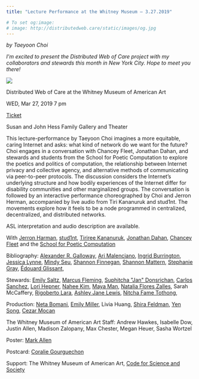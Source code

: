 ```yaml
---
title: "Lecture Performance at the Whitney Museum – 3.27.2019"

# To set og:image:
# image: http://distributedweb.care/static/images/og.jpg
---
```


*by Taeyoon Choi*


*I'm excited to present the Distributed Web of Care project with my collaborators and stewards this month in New York City. Hope to meet you there!* 

![](http://distributedweb.care/static/images/og.jpg)

Distributed Web of Care at the Whitney Museum of American Art 

WED, Mar 27, 2019
7 pm

[Ticket](https://whitney.org/events/distributed-web-of-care
)

Susan and John Hess Family Gallery and Theater

This lecture-performance by Taeyoon Choi imagines a more equitable, caring Internet and asks: what kind of network do we want for the future? Choi engages in a conversation with Chancey Fleet, Jonathan Dahan, and stewards and students from the School for Poetic Computation to explore the poetics and politics of computation, the relationship between Internet privacy and collective agency, and alternative methods of communicating via peer-to-peer protocols. The discussion considers the Internet’s underlying structure and how bodily experiences of the Internet differ for disability communities and other marginalized groups. The conversation is followed by an interactive performance choreographed by Choi and Jerron Herman, accompanied by live audio from Tiri Kananuruk and stud1nt. The movements explore how it feels to be a node programmed in centralized, decentralized, and distributed networks.

ASL interpretation and audio description are available.

With [Jerron Harman](http://heidilatskydance.org/current-company/g5n1f8y4lv3y48p7afxncbgmwlqbdx), [stud1nt](https://soundcloud.com/stud1nt), [Tiriree Kananuruk](http://xxx.tiri.xxx/), [Jonathan Dahan](http://jedahan.com/), [Chancey Fleet](http://twitter.com/ChanceyFleet) and the [School for Poetic Computation](http://sfpc.io)

Bibliography: [Alexander R. Galloway](http://cultureandcommunication.org/galloway/), [Ari Malenciano](http://www.ariciano.com/), [Ingrid Burrington](http://lifewinning.com/), [Jessica Lynne](http://www.jessicalynne.co/), [Mindy Seu](http://mindyseu.com/), [Shannon Finnegan](http://shannonfinnegan.com/), [Shannon Mattern](http://wordsinspace.net/shannon/), [Stephanie Gray](http://www.poetryfoundation.org/poets/stephanie-gray), [Édouard Glissant](https://en.wikipedia.org/wiki/%C3%89douard_Glissant), 

Stewards: [Emily Saltz](http://saltzshaker.github.io), [Marcus Fleming](www.marcusbrittainfleming.com), [Suphitcha "Jan" Donsrichan](http://www.jayspaper.com/), [Carlos Sanchez](carlos-sanchez.info), [Lori Hepner](https://www.lorihepner.com), [Nahee Kim](https://nahee.website/),
[Maya Man](mayaontheinter.net), [Natalia Flores Zalles](https://nataliafloreszalles.tumblr.com/), Sarah McCaffery, [Rigoberto Lara](https://twitter.com/chicanocyborg), [Ashley Jane Lewis](https://ashleyjanelewis.com/), [Nitcha Fame Tothong](http://nitchafa.me/), 


Production: [Neta Bomani](http://www.netabomani.com/), [Emily Miller](http://www.emilymariemiller.com/), Livia Huang, [Shira Feldman](http://www.shira-feldman.net/), [Yen Song](http://yhsong.com/), [Cezar Mocan](https://cezar.io/) 

The Whitney Museum of American Art Staff: Andrew Hawkes, Isabelle Dow, Justin Allen, Madison Zalopany, Max Chester, Megan Heuer, Sasha Wortzel

Poster: [Mark Allen](https://www.instagram.com/markallenartjams/)

Postcard: [Coralie Gourguechon](http://coraliegourguechon.fr)

Support: The Whitney Museum of American Art, [Code for Science and Society](https://codeforscience.org/)